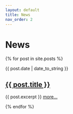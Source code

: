 ```yaml
---
layout: default
title: News
nav_order: 2
---
```


# News

<p>
  {% for post in site.posts %}
    <p>
      {{ post.date | date_to_string }} 
      <a href="{{ post.url }}"><h2>{{ post.title }}</h2></a>
    <p>
    <p>
      {{ post.excerpt }}
      <a href="{{ post.url }}">more...</a>
    </p>
  {% endfor %}
</p>
